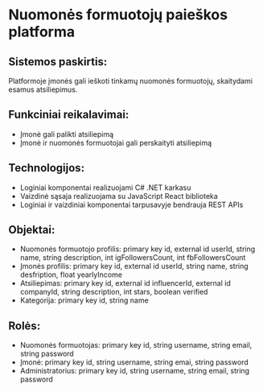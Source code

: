 ﻿# Nuomonės formuotojų paieškos platforma

## Sistemos paskirtis:

Platformoje įmonės gali ieškoti tinkamų nuomonės formuotojų, skaitydami esamus atsiliepimus.

## Funkciniai reikalavimai:

* Įmonė gali palikti atsiliepimą
* Įmonė ir nuomonės formuotojai gali perskaityti atsiliepimą

## Technologijos:

* Loginiai komponentai realizuojami C# .NET karkasu
* Vaizdinė sąsaja realizuojama su JavaScript React biblioteka
* Loginiai ir vaizdiniai komponentai tarpusavyje bendrauja REST APIs

## Objektai:

* Nuomonės formuotojo profilis: primary key id, external id userId, string name, string description, int igFollowersCount, int fbFollowersCount
* Įmonės profilis: primary key id, external id userId, string name, string desfription, float yearlyIncome
* Atsiliepimas: primary key id, external id influencerId, external id companyId, string description, int stars, boolean verified
* Kategorija: primary key id, string name

## Rolės:

* Nuomonės formuotojas: primary key id, string username, string email, string password
* Įmonė: primary key id, string username, string emai, string password
* Administratorius: primary key id, string username, string email, string password